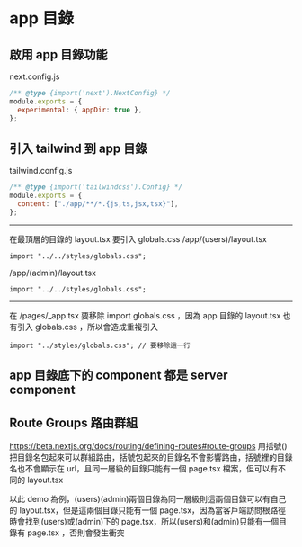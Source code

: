 # app 目錄

## 啟用 app 目錄功能

next.config.js

```js
/** @type {import('next').NextConfig} */
module.exports = {
  experimental: { appDir: true },
};
```

## 引入 tailwind 到 app 目錄

tailwind.config.js

```js
/** @type {import('tailwindcss').Config} */
module.exports = {
  content: ["./app/**/*.{js,ts,jsx,tsx}"],
};
```

---

在最頂層的目錄的 layout.tsx 要引入 globals.css
/app/(users)/layout.tsx

```tsx
import "../../styles/globals.css";
```

/app/(admin)/layout.tsx

```tsx
import "../../styles/globals.css";
```

---

在 /pages/_app.tsx 要移除 import globals.css ，因為 app 目錄的 layout.tsx 也有引入 globals.css ，所以會造成重複引入

```tsx
import "../styles/globals.css"; // 要移除這一行
```

## app 目錄底下的 component 都是 server component

## Route Groups 路由群組

https://beta.nextjs.org/docs/routing/defining-routes#route-groups
用括號()把目錄名包起來可以群組路由，括號包起來的目錄名不會影響路由，括號裡的目錄名也不會顯示在 url，且同一層級的目錄只能有一個 page.tsx 檔案，但可以有不同的 layout.tsx 

以此 demo 為例，(users)(admin)兩個目錄為同一層級則這兩個目錄可以有自己的 layout.tsx，但是這兩個目錄只能有一個 page.tsx，因為當客戶端訪問根路徑時會找到(users)或(admin)下的 page.tsx，所以(users)和(admin)只能有一個目錄有 page.tsx ，否則會發生衝突
